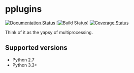 pplugins
========
[![Documentation Status](https://readthedocs.org/projects/pplugins/badge/?version=latest)](http://pplugins.readthedocs.org/en/latest/?badge=latest) [![Build Status](https://github.com/JohnMaguire/pplugins/workflows/pplugins/badge.svg)] [![Coverage Status](https://codecov.io/github/JohnMaguire/pplugins/coverage.svg?branch=master)](https://codecov.io/github/JohnMaguire/pplugins?branch=master)

Think of it as the yapsy of multiprocessing.

Supported versions
------------------
* Python 2.7
* Python 3.3+
